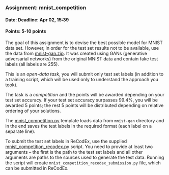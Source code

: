 ### Assignment: mnist_competition
#### Date: Deadline: Apr 02, 15:39
#### Points: 5-10 points

The goal of this assignment is to devise the best possible model for MNIST
data set. However, in order for the test set results not to be available,
use the data from
[mnist-gan.zip](https://ufal.mff.cuni.cz/~straka/courses/npfl114/1718/mnist-gan.zip).
It was created using GANs (generative adversarial networks) from the original
MNIST data and contain fake test labels (all labels are 255).

This is an _open-data task_, you will submit only test set labels (in addition
to a training script, which will be used only to understand the approach you
took).

The task is a _competition_ and the points will be awarded depending on your
test set accuracy. If your test set accuracy surpasses 99.4%, you will be
awarded 5 points; the rest 5 points will be distributed depending on relative
ordering of your solutions.

The
[mnist_competition.py](https://github.com/ufal/npfl114/tree/master/labs/04/mnist_competition.py)
template loads data from `mnist-gan` directory and in the end saves
the test labels in the required format (each label on a separate line).

To submit the test set labels in ReCodEx, use the supplied
[mnist_competition_recodex.py](https://github.com/ufal/npfl114/tree/master/labs/04/mnist_competition_recodex.py)
script. You need to provide at least two arguments – the first is the path to
the test set labels and all other arguments are paths to the sources used
to generate the test data. Running the script will create
`mnist_competition_recodex_submission.py` file, which can be submitted in ReCodEx.
